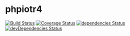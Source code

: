 # phpiotr4
[![Build Status](https://travis-ci.org/PHPiotr/phpiotr4.svg?branch=master)](https://travis-ci.org/PHPiotr/phpiotr4)
[![Coverage Status](https://coveralls.io/repos/github/PHPiotr/phpiotr4/badge.svg?branch=master)](https://coveralls.io/github/PHPiotr/phpiotr4?branch=master)
[![dependencies Status](https://david-dm.org/phpiotr/phpiotr4/status.svg)](https://david-dm.org/phpiotr/phpiotr4)
[![devDependencies Status](https://david-dm.org/phpiotr/phpiotr4/dev-status.svg)](https://david-dm.org/phpiotr/phpiotr4?type=dev)
